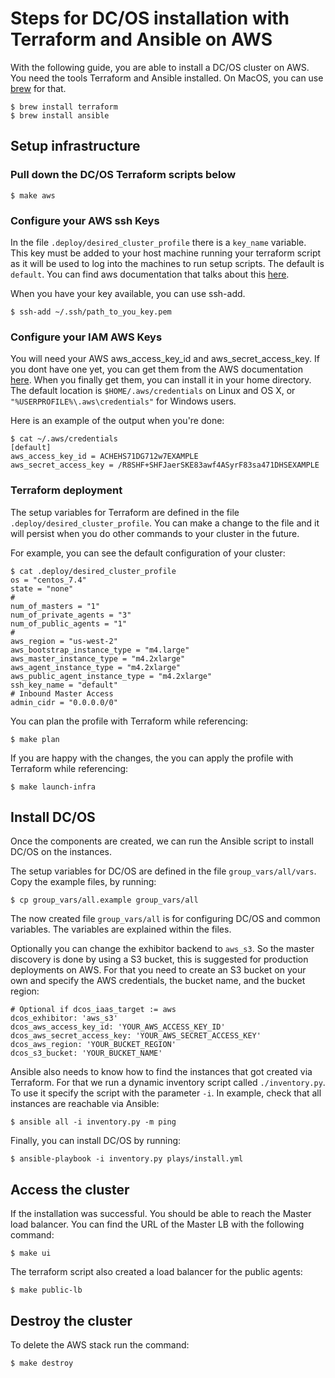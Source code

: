 # Steps for DC/OS installation with Terraform and Ansible on AWS

With the following guide, you are able to install a DC/OS cluster on AWS. You need the tools Terraform and Ansible installed. On MacOS, you can use [brew](https://brew.sh/) for that.

```shell
$ brew install terraform
$ brew install ansible
```

## Setup infrastructure

### Pull down the DC/OS Terraform scripts below

```shell
$ make aws
```

### Configure your AWS ssh Keys

In the file `.deploy/desired_cluster_profile` there is a `key_name` variable. This key must be added to your host machine running your terraform script as it will be used to log into the machines to run setup scripts. The default is `default`. You can find aws documentation that talks about this [here](https://docs.aws.amazon.com/AWSEC2/latest/UserGuide/ec2-key-pairs.html#how-to-generate-your-own-key-and-import-it-to-aws).

When you have your key available, you can use ssh-add.

```shell
$ ssh-add ~/.ssh/path_to_you_key.pem
```

### Configure your IAM AWS Keys

You will need your AWS aws_access_key_id and aws_secret_access_key. If you dont have one yet, you can get them from the AWS documentation [here](
http://docs.aws.amazon.com/IAM/latest/UserGuide/id_credentials_access-keys.html). When you finally get them, you can install it in your home directory. The default location is `$HOME/.aws/credentials` on Linux and OS X, or `"%USERPROFILE%\.aws\credentials"` for Windows users.

Here is an example of the output when you're done:

```shell
$ cat ~/.aws/credentials
[default]
aws_access_key_id = ACHEHS71DG712w7EXAMPLE
aws_secret_access_key = /R8SHF+SHFJaerSKE83awf4ASyrF83sa471DHSEXAMPLE
```

### Terraform deployment

The setup variables for Terraform are defined in the file `.deploy/desired_cluster_profile`. You can make a change to the file and it will persist when you do other commands to your cluster in the future.

For example, you can see the default configuration of your cluster:

```shell
$ cat .deploy/desired_cluster_profile
os = "centos_7.4"
state = "none"
#
num_of_masters = "1"
num_of_private_agents = "3"
num_of_public_agents = "1"
#
aws_region = "us-west-2"
aws_bootstrap_instance_type = "m4.large"
aws_master_instance_type = "m4.2xlarge"
aws_agent_instance_type = "m4.2xlarge"
aws_public_agent_instance_type = "m4.2xlarge"
ssh_key_name = "default"
# Inbound Master Access
admin_cidr = "0.0.0.0/0"
```

You can plan the profile with Terraform while referencing:

```shell
$ make plan
```

If you are happy with the changes, the you can apply the profile with Terraform while referencing:

```shell
$ make launch-infra
```

## Install DC/OS

Once the components are created, we can run the Ansible script to install DC/OS on the instances.

The setup variables for DC/OS are defined in the file `group_vars/all/vars`. Copy the example files, by running:

```shell
$ cp group_vars/all.example group_vars/all
```

The now created file `group_vars/all` is for configuring DC/OS and common variables. The variables are explained within the files.

Optionally you can change the exhibitor backend to `aws_s3`. So the master discovery is done by using a S3 bucket, this is suggested for production deployments on AWS. For that you need to create an S3 bucket on your own and specify the AWS credentials, the bucket name, and the bucket region:

```
# Optional if dcos_iaas_target := aws
dcos_exhibitor: 'aws_s3'
dcos_aws_access_key_id: 'YOUR_AWS_ACCESS_KEY_ID'
dcos_aws_secret_access_key: 'YOUR_AWS_SECRET_ACCESS_KEY'
dcos_aws_region: 'YOUR_BUCKET_REGION'
dcos_s3_bucket: 'YOUR_BUCKET_NAME'
```

Ansible also needs to know how to find the instances that got created via Terraform. For that we run a dynamic inventory script called `./inventory.py`. To use it specify the script with the parameter `-i`. In example, check that all instances are reachable via Ansible:

```shell
$ ansible all -i inventory.py -m ping
```

Finally, you can install DC/OS by running:

```shell
$ ansible-playbook -i inventory.py plays/install.yml
```

## Access the cluster

If the installation was successful. You should be able to reach the Master load balancer. You can find the URL of the Master LB with the following command:

```shell
$ make ui
```

The terraform script also created a load balancer for the public agents:

```shell
$ make public-lb
```

## Destroy the cluster

To delete the AWS stack run the command:

```shell
$ make destroy
```
